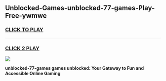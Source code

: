 
## Unblocked-Games-unblocked-77-games-Play-Free-ywmwe
<h3>
<a href="https://premium76.site?title=unblocked-77-games&ref=18A">CLICK TO PLAY</a></h3>
<hr>

<h3>
<a href="https://premium76.site?title=unblocked-77-games&ref=18A">CLICK 2 PLAY</a>
  
</h3>

<a href="https://premium76.site?title=unblocked-77-games&ref=18A"><img src="https://clearcache.store/games.png"></a>


**unblocked-77-games games unblocked: Your Gateway to Fun and Accessible Online Gaming**
